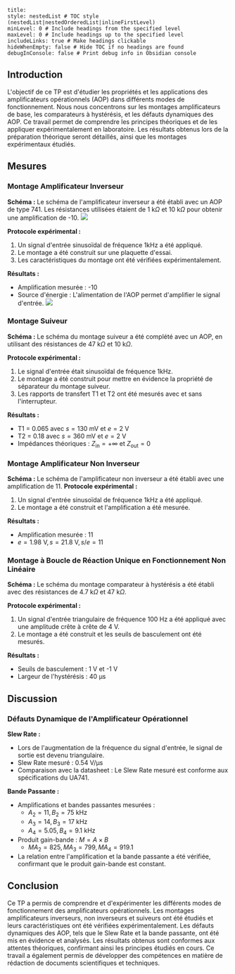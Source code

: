 ```table-of-contents
title: 
style: nestedList # TOC style (nestedList|nestedOrderedList|inlineFirstLevel)
minLevel: 0 # Include headings from the specified level
maxLevel: 0 # Include headings up to the specified level
includeLinks: true # Make headings clickable
hideWhenEmpty: false # Hide TOC if no headings are found
debugInConsole: false # Print debug info in Obsidian console
```

<div style="page-break-after: always;"></div>

## Introduction

L'objectif de ce TP est d'étudier les propriétés et les applications des amplificateurs opérationnels (AOP) dans différents modes de fonctionnement. Nous nous concentrons sur les montages amplificateurs de base, les comparateurs à hystérésis, et les défauts dynamiques des AOP. Ce travail permet de comprendre les principes théoriques et de les appliquer expérimentalement en laboratoire. Les résultats obtenus lors de la préparation théorique seront détaillés, ainsi que les montages expérimentaux étudiés.

## Mesures

### Montage Amplificateur Inverseur

**Schéma :** Le schéma de l'amplificateur inverseur a été établi avec un AOP de type 741. Les résistances utilisées étaient de $1 \text{ k}\Omega$ et $10 \text{ k}\Omega$ pour obtenir une amplification de -10.
![](https://cdn.breizhhardware.fr/FAKA3/TOlutuJa85.jpg/raw)


**Protocole expérimental :**
1. Un signal d'entrée sinusoïdal de fréquence $1 \text{kHz}$ a été appliqué.
2. Le montage a été construit sur une plaquette d'essai.
3. Les caractéristiques du montage ont été vérifiées expérimentalement.

**Résultats :**
- Amplification mesurée : -10
- Source d'énergie : L'alimentation de l'AOP permet d'amplifier le signal d'entrée.
![](https://cdn.breizhhardware.fr/FAKA3/pidAtUzo21.jpg/raw)

### Montage Suiveur

**Schéma :** Le schéma du montage suiveur a été complété avec un AOP, en utilisant des résistances de $47 \text{ k}\Omega$ et $10 \text{ k}\Omega$.

**Protocole expérimental :**
1. Le signal d'entrée était sinusoïdal de fréquence $1 \text{kHz}$.
2. Le montage a été construit pour mettre en évidence la propriété de séparateur du montage suiveur.
3. Les rapports de transfert T1 et T2 ont été mesurés avec et sans l'interrupteur.

**Résultats :**
- T1 = 0.065 avec $s = 130 \text{ mV}$ et $e = 2 \text{ V}$
- T2 = 0.18 avec $s = 360 \text{ mV}$ et $e = 2 \text{ V}$
- Impédances théoriques : $Z_{\text{in}} = +\infty$ et $Z_{\text{out}} = 0$

### Montage Amplificateur Non Inverseur

**Schéma :** Le schéma de l'amplificateur non inverseur a été établi avec une amplification de 11.
**Protocole expérimental :**
1. Un signal d'entrée sinusoïdal de fréquence $1 \text{kHz}$ a été appliqué.
2. Le montage a été construit et l'amplification a été mesurée.    

**Résultats :**
- Amplification mesurée : 11
- $e = 1.98 \text{ V}, s = 21.8 \text{ V}, s/e = 11$

### Montage à Boucle de Réaction Unique en Fonctionnement Non Linéaire

**Schéma :** Le schéma du montage comparateur à hystérésis a été établi avec des résistances de $4.7 \text{ k}\Omega$ et $47 \text{ k}\Omega.$

**Protocole expérimental :**
1. Un signal d'entrée triangulaire de fréquence 100 Hz a été appliqué avec une amplitude crête à crête de 4 V.
2. Le montage a été construit et les seuils de basculement ont été mesurés.

**Résultats :**

- Seuils de basculement : 1 V et -1 V
- Largeur de l'hystérésis : 40 μs

## Discussion

### Défauts Dynamique de l'Amplificateur Opérationnel

**Slew Rate :**

- Lors de l'augmentation de la fréquence du signal d'entrée, le signal de sortie est devenu triangulaire.
- Slew Rate mesuré : 0.54 V/μs
- Comparaison avec la datasheet : Le Slew Rate mesuré est conforme aux spécifications du UA741.

**Bande Passante :**

- Amplifications et bandes passantes mesurées :
    - $A_2 = 11, B_2 = 75 \text{ kHz}$
    - $A_3 = 14, B_3 = 17 \text{ kHz}$
    - $A_4 = 5.05, B_4 = 9.1 \text{ kHz}$
- Produit gain-bande : $M = A \times B$
    - $MA_2 = 825, MA_3 = 799, MA_4 = 919.1$
- La relation entre l'amplification et la bande passante a été vérifiée, confirmant que le produit gain-bande est constant.

## Conclusion

Ce TP a permis de comprendre et d'expérimenter les différents modes de fonctionnement des amplificateurs opérationnels. Les montages amplificateurs inverseurs, non inverseurs et suiveurs ont été étudiés et leurs caractéristiques ont été vérifiées expérimentalement. Les défauts dynamiques des AOP, tels que le Slew Rate et la bande passante, ont été mis en évidence et analysés. Les résultats obtenus sont conformes aux attentes théoriques, confirmant ainsi les principes étudiés en cours. Ce travail a également permis de développer des compétences en matière de rédaction de documents scientifiques et techniques.